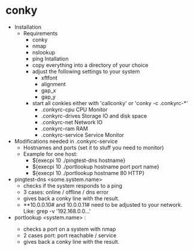 # conky
- Installation
	- Requirements
		- conky
		- nmap
		- nslookup
		- ping
	Intallation
		- copy everything into a directory of your choice
		- adjust the following settings to your system
			- xftfont
			- alignment
			- gap_x
			- gap_y
		- start all conkies either with 'callconky' or 'conky -c .conkyrc-*'
			- .conkyrc-cpu		CPU Monitor
			- .conkyrc-drives 	Storage IO and disk space
			- .conkyrc-net 		Network IO
			- .conkyrc-ram 		RAM
			- .conkyrc-service 	Service Monitor
- Modifications needed in .conkyrc-service
	- Hostnames and ports (set it to stuff you need to monitor)
	- Example for one host:
		- ${execpi 10 ./pingtest-dns hostname}
		- ${execpi 10 ./portlookup hostname port port name}
		- ${execpi 10 ./portlookup hostname 80 HTTP}
- pingtest-dns <some.system.name>
	- checks if the system responds to a ping
	- 3 cases: online / offline / dns error
	- gives back a conky line with the result.
	- **10.0.0.10# and 10.0.0.11# need to be adjusted to your network. Like: grep -v '192.168.0.0...'
- portlookup <system.name> <port to check> <Port name>:
	- checks a port on a system with nmap
	- 2 cases port: port reachable / service
	- gives back a conky line with the result.
